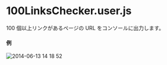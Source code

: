 # 100LinksChecker.user.js

100 個以上リンクがあるページの URL をコンソールに出力します。

#### 例

![2014-06-13 14 18 52](https://cloud.githubusercontent.com/assets/1396953/3266730/70d6a814-f2ba-11e3-8ed0-cb8397797055.png)
